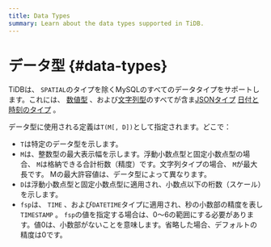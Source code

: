 ```yaml
---
title: Data Types
summary: Learn about the data types supported in TiDB.
---
```


# データ型 {#data-types}

TiDBは、 `SPATIAL`のタイプを除くMySQLのすべてのデータタイプをサポートします。これには、 [数値型](/data-type-numeric.md) 、および[文字列型](/data-type-string.md)のすべてが含ま[JSONタイプ](/data-type-json.md) [日付と時刻のタイプ](/data-type-date-and-time.md) 。

データ型に使用される定義は`T(M[, D])`として指定されます。どこで：

-   `T`は特定のデータ型を示します。
-   `M`は、整数型の最大表示幅を示します。浮動小数点型と固定小数点型の場合、 `M`は格納できる合計桁数（精度）です。文字列タイプの場合、 `M`が最大長です。 Mの最大許容値は、データ型によって異なります。
-   `D`は浮動小数点型と固定小数点型に適用され、小数点以下の桁数（スケール）を示します。
-   `fsp`は、 `TIME` 、および`DATETIME`タイプに適用され、秒の小数部の精度を表し`TIMESTAMP` 。 `fsp`の値を指定する場合は、0〜6の範囲にする必要があります。値0は、小数部がないことを意味します。省略した場合、デフォルトの精度は0です。
